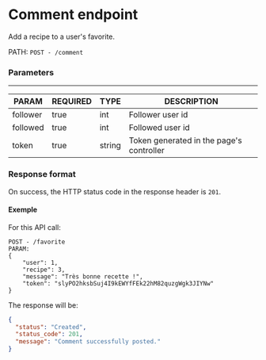 # Comment endpoint

Add a recipe to a user's favorite.

PATH: `POST - /comment`

### Parameters
___
|     PARAM     |    REQUIRED     |   TYPE   | DESCRIPTION                              |
| --------------| --------------- | -------- | ---------------------------------------- |
| follower      |      true       | int      | Follower user id                         |
| followed      |      true       | int      | Followed user id                         |
| token         |      true       | string   | Token generated in the page's controller |

### Response format
On success, the HTTP status code in the response header is `201`.
#### Exemple
For this API call:
```
POST - /favorite
PARAM:
{
	"user": 1,
	"recipe": 3,
	"message": "Très bonne recette !",
	"token": "slyPO2hksbSuj4I9kEWYfFEk22hM82quzgWgk3JIYNw"
}
```

The response will be:

```JSON
{
  "status": "Created",
  "status_code": 201,
  "message": "Comment successfully posted."
}
```

